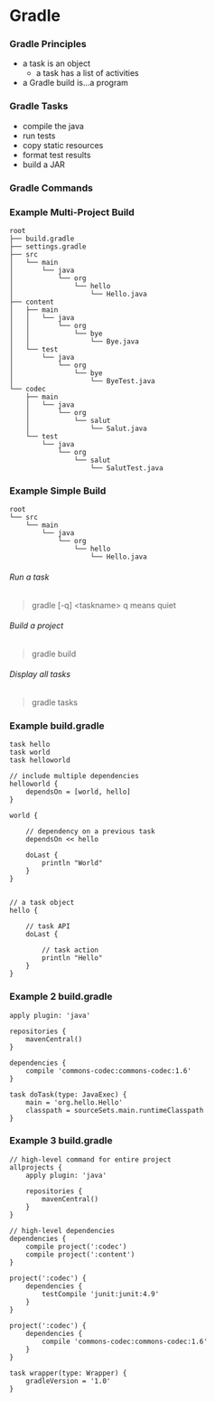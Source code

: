 # Gradle

### Gradle Principles
* a task is an object
  * a task has a list of activities
* a Gradle build is...a program

### Gradle Tasks
* compile the java
* run tests
* copy static resources
* format test results
* build a JAR

### Gradle Commands

### Example Multi-Project Build
```
root
├── build.gradle
├── settings.gradle
├── src
│   └── main
│       └── java
│           └── org
│               └── hello
│                   └── Hello.java
├── content
│   ├── main
│   │   └── java
│   │       └── org
│   │           └── bye
│   │               └── Bye.java
│   └── test
│       └── java
│           └── org
│               └── bye
│                   └── ByeTest.java
└── codec
    ├── main
    │   └── java
    │       └── org
    │           └── salut
    │               └── Salut.java
    └── test
        └── java
            └── org
                └── salut
                    └── SalutTest.java
```

### Example Simple Build
```
root
└── src
    └── main
        └── java
            └── org
                └── hello
                    └── Hello.java

```

###### Run a task
> gradle [-q] \<taskname>
q means quiet

###### Build a project
> gradle build

###### Display all tasks
> gradle tasks

### Example build.gradle
```
task hello
task world
task helloworld

// include multiple dependencies
helloworld {
    dependsOn = [world, hello]
}

world {

    // dependency on a previous task
    dependsOn << hello

    doLast {
        println "World"
    }
}


// a task object
hello {

    // task API
    doLast {

        // task action
        println "Hello"
    }
}
```

### Example 2 build.gradle
```
apply plugin: 'java'

repositories {
    mavenCentral()
}

dependencies {
    compile 'commons-codec:commons-codec:1.6'
}

task doTask(type: JavaExec) {
    main = 'org.hello.Hello'
    classpath = sourceSets.main.runtimeClasspath
}
```

### Example 3 build.gradle 
```
// high-level command for entire project
allprojects {
    apply plugin: 'java'

    repositories {
        mavenCentral()
    }
}

// high-level dependencies
dependencies {
    compile project(':codec')
    compile project(':content')
}

project(':codec') {
    dependencies {
        testCompile 'junit:junit:4.9'
    }
}

project(':codec') {
    dependencies {
        compile 'commons-codec:commons-codec:1.6'
    }
}

task wrapper(type: Wrapper) {
    gradleVersion = '1.0'
}
```